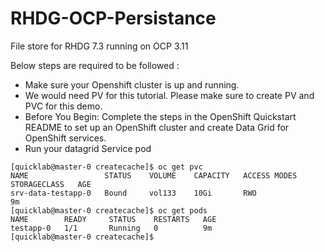 # RHDG-OCP-Persistance
File store for RHDG 7.3 running on OCP 3.11

Below steps are required to be followed :

- Make sure your Openshift cluster is up and running.
- We would need PV for this tutorial. Please make sure to create PV and PVC for this demo.
- Before You Begin: Complete the steps in the OpenShift Quickstart README to set up an OpenShift cluster and create Data Grid for OpenShift services.
- Run your datagrid Service pod

~~~
[quicklab@master-0 createcache]$ oc get pvc
NAME                 STATUS    VOLUME    CAPACITY   ACCESS MODES   STORAGECLASS   AGE
srv-data-testapp-0   Bound     vol133    10Gi       RWO                           9m
[quicklab@master-0 createcache]$ oc get pods
NAME        READY     STATUS    RESTARTS   AGE
testapp-0   1/1       Running   0          9m
[quicklab@master-0 createcache]$ 
~~~
